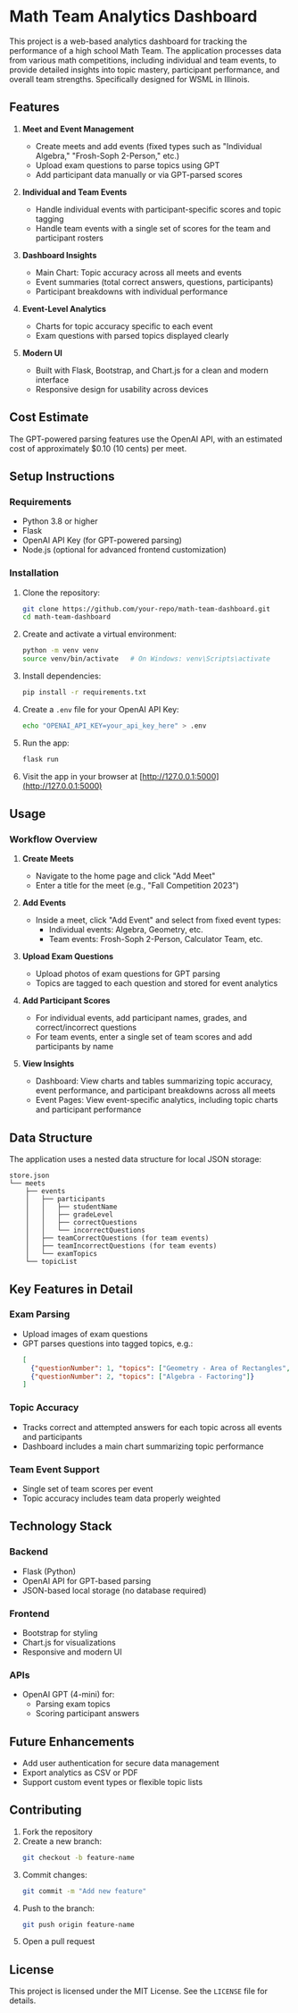 # Math Team Analytics Dashboard

This project is a web-based analytics dashboard for tracking the performance of a high school Math Team. The application processes data from various math competitions, including individual and team events, to provide detailed insights into topic mastery, participant performance, and overall team strengths. Specifically designed for WSML in Illinois.

## Features

1. **Meet and Event Management**
   - Create meets and add events (fixed types such as "Individual Algebra," "Frosh-Soph 2-Person," etc.)
   - Upload exam questions to parse topics using GPT
   - Add participant data manually or via GPT-parsed scores

2. **Individual and Team Events**
   - Handle individual events with participant-specific scores and topic tagging
   - Handle team events with a single set of scores for the team and participant rosters

3. **Dashboard Insights**
   - Main Chart: Topic accuracy across all meets and events
   - Event summaries (total correct answers, questions, participants)
   - Participant breakdowns with individual performance

4. **Event-Level Analytics**
   - Charts for topic accuracy specific to each event
   - Exam questions with parsed topics displayed clearly

5. **Modern UI**
   - Built with Flask, Bootstrap, and Chart.js for a clean and modern interface
   - Responsive design for usability across devices

## Cost Estimate

The GPT-powered parsing features use the OpenAI API, with an estimated cost of approximately $0.10 (10 cents) per meet.

## Setup Instructions

### Requirements
- Python 3.8 or higher
- Flask
- OpenAI API Key (for GPT-powered parsing)
- Node.js (optional for advanced frontend customization)

### Installation
1. Clone the repository:
   ```bash
   git clone https://github.com/your-repo/math-team-dashboard.git
   cd math-team-dashboard
   ```

2. Create and activate a virtual environment:
   ```bash
   python -m venv venv
   source venv/bin/activate   # On Windows: venv\Scripts\activate
   ```

3. Install dependencies:
   ```bash
   pip install -r requirements.txt
   ```

4. Create a `.env` file for your OpenAI API Key:
   ```bash
   echo "OPENAI_API_KEY=your_api_key_here" > .env
   ```

5. Run the app:
   ```bash
   flask run
   ```

6. Visit the app in your browser at [http://127.0.0.1:5000](http://127.0.0.1:5000)

## Usage

### Workflow Overview

1. **Create Meets**  
   - Navigate to the home page and click "Add Meet"
   - Enter a title for the meet (e.g., "Fall Competition 2023")

2. **Add Events**  
   - Inside a meet, click "Add Event" and select from fixed event types:
     - Individual events: Algebra, Geometry, etc.
     - Team events: Frosh-Soph 2-Person, Calculator Team, etc.

3. **Upload Exam Questions**  
   - Upload photos of exam questions for GPT parsing
   - Topics are tagged to each question and stored for event analytics

4. **Add Participant Scores**  
   - For individual events, add participant names, grades, and correct/incorrect questions
   - For team events, enter a single set of team scores and add participants by name

5. **View Insights**  
   - Dashboard: View charts and tables summarizing topic accuracy, event performance, and participant breakdowns across all meets
   - Event Pages: View event-specific analytics, including topic charts and participant performance

## Data Structure

The application uses a nested data structure for local JSON storage:

```plaintext
store.json
└── meets
    ├── events
    │   ├── participants
    │   │   ├── studentName
    │   │   ├── gradeLevel
    │   │   ├── correctQuestions
    │   │   └── incorrectQuestions
    │   ├── teamCorrectQuestions (for team events)
    │   ├── teamIncorrectQuestions (for team events)
    │   └── examTopics
    └── topicList
```

## Key Features in Detail

### Exam Parsing
- Upload images of exam questions
- GPT parses questions into tagged topics, e.g.:
  ```json
  [
    {"questionNumber": 1, "topics": ["Geometry - Area of Rectangles", "Geometry - Volume"]},
    {"questionNumber": 2, "topics": ["Algebra - Factoring"]}
  ]
  ```

### Topic Accuracy
- Tracks correct and attempted answers for each topic across all events and participants
- Dashboard includes a main chart summarizing topic performance

### Team Event Support
- Single set of team scores per event
- Topic accuracy includes team data properly weighted

## Technology Stack

### Backend
- Flask (Python)
- OpenAI API for GPT-based parsing
- JSON-based local storage (no database required)

### Frontend
- Bootstrap for styling
- Chart.js for visualizations
- Responsive and modern UI

### APIs
- OpenAI GPT (4-mini) for:
  - Parsing exam topics
  - Scoring participant answers

## Future Enhancements
- Add user authentication for secure data management
- Export analytics as CSV or PDF
- Support custom event types or flexible topic lists

## Contributing
1. Fork the repository
2. Create a new branch:
   ```bash
   git checkout -b feature-name
   ```
3. Commit changes:
   ```bash
   git commit -m "Add new feature"
   ```
4. Push to the branch:
   ```bash
   git push origin feature-name
   ```
5. Open a pull request

## License
This project is licensed under the MIT License. See the `LICENSE` file for details.